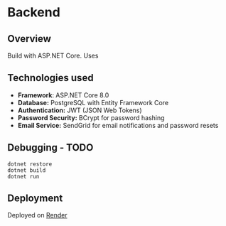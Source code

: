 # Backend

## Overview
Build with ASP.NET Core. Uses

## Technologies used
- **Framework**: ASP.NET Core 8.0
- **Database:** PostgreSQL with Entity Framework Core
- **Authentication:** JWT (JSON Web Tokens)
- **Password Security:** BCrypt for password hashing
- **Email Service:** SendGrid for email notifications and password resets

## Debugging - TODO
```
dotnet restore
dotnet build
dotnet run
```

## Deployment
Deployed on [Render](https://render.com/)